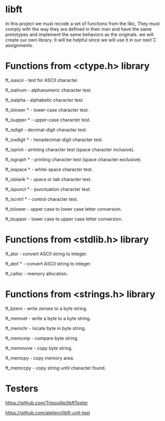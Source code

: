 # libft
In this project we must recode a set of functions from the libc, They must comply with the way they are defined in their man and have the same prototypes and implement the same behaviors as the originals. we will create our own library. It will be helpful since we will use it in our next C assignments.

# Functions from <ctype.h> library

ft_isascii - test for ASCII character.

ft_isalnum - alphanumeric character test.

ft_isalpha - alphabetic character test.

ft_islower * - lower-case character test.

ft_isupper * - upper-case character test.

ft_isdigit - decimal-digit character test.

ft_isxdigit * - hexadecimal-digit character test.

ft_isprint - printing character test (space character inclusive).

ft_isgraph * - printing character test (space character exclusive).

ft_isspace * - white-space character test.

ft_isblank * - space or tab character test.

ft_ispunct * - punctuation character test.

ft_iscntrl * - control character test.

ft_tolower - upper case to lower case letter conversion.

ft_toupper - lower case to upper case letter conversion.

# Functions from <stdlib.h> library

ft_atoi - convert ASCII string to integer.

ft_atof * - convert ASCII string to integer.

ft_calloc - memory allocation.

# Functions from <strings.h> library

ft_bzero - write zeroes to a byte string.

ft_memset - write a byte to a byte string.

ft_memchr - locate byte in byte string.

ft_memcmp - compare byte string.

ft_memmove - copy byte string.

ft_memcpy - copy memory area.

ft_memccpy - copy string until character found.

# Testers

https://github.com/Tripouille/libftTester

https://github.com/alelievr/libft-unit-test
